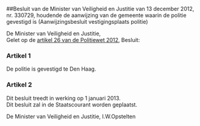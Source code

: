 <meta http-equiv='Content-Type' content='text/html; charset=utf-8' />

##Besluit van de Minister van Veiligheid en Justitie van 13 december 2012, nr. 330729, houdende de aanwijzing van de gemeente waarin de politie gevestigd is (Aanwijzingsbesluit vestigingsplaats politie)

De Minister van Veiligheid en Justitie,  
Gelet op de [artikel 26 van de Politiewet 2012](../../../../../wet/politiewet/2012/BWBR0031788/README.md),
Besluit:    

### Artikel  1  

De politie is gevestigd te Den Haag.  

### Artikel  2  

Dit besluit treedt in werking op 1 januari 2013.  
Dit besluit zal in de Staatscourant worden geplaatst.  

De 
Minister van Veiligheid en Justitie,
I.W.Opstelten   
